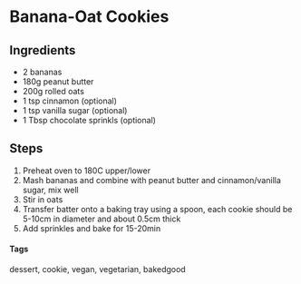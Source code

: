 # Banana-Oat Cookies

## Ingredients

* 2 bananas
* 180g peanut butter
* 200g rolled oats
* 1 tsp cinnamon (optional)
* 1 tsp vanilla sugar (optional)
* 1 Tbsp chocolate sprinkls (optional)

## Steps

1. Preheat oven to 180C upper/lower
2. Mash bananas and combine with peanut butter and cinnamon/vanilla sugar, mix well
3. Stir in oats
4. Transfer batter onto a baking tray using a spoon, each cookie should be 5-10cm in diameter and about 0.5cm thick
4. Add sprinkles and bake for 15-20min

#### Tags
dessert, cookie, vegan, vegetarian, bakedgood
